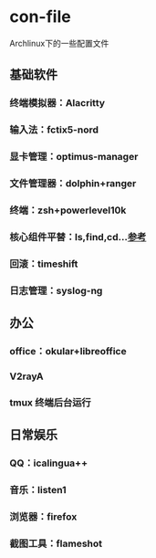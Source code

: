 # con-file
Archlinux下的一些配置文件
## 基础软件
### 终端模拟器：Alacritty
### 输入法：fctix5-nord
### 显卡管理：optimus-manager
### 文件管理器：dolphin+ranger
### 终端：zsh+powerlevel10k
### 核心组件平替：ls,find,cd...[参考](https://wiki.archlinux.org/title/Core\_utilities#Essentials)
### 回滚：timeshift
### 日志管理：syslog-ng

## 办公
### office：okular+libreoffice
### V2rayA
### tmux 终端后台运行

## 日常娱乐
### QQ：icalingua++
### 音乐：listen1
### 浏览器：firefox
### 截图工具：flameshot

